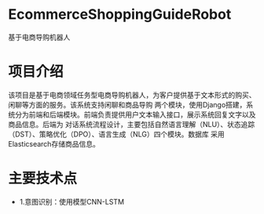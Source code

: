 # EcommerceShoppingGuideRobot
基于电商导购机器人
# 项目介绍
该项目是基于电商领域任务型电商导购机器人，为客户提供基于文本形式的购买、闲聊等方面的服务。该系统支持闲聊和商品导购
两个模块，使用Django搭建，系统分为前端和后端模块。前端负责提供用户文本输入接口，展示系统回复文字以及商品信息。后端为
对话系统流程设计，主要包括自然语言理解（NLU）、状态追踪（DST）、策略优化（DPO）、语言生成（NLG）四个模块。数据库
采用Elasticsearch存储商品信息。
# 主要技术点
 - 1.意图识别：使用模型CNN-LSTM

